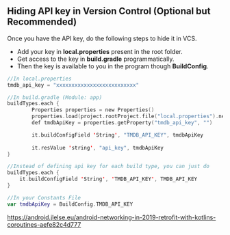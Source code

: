 ## Hiding API key in Version Control (Optional but Recommended)

Once you have the API key, do the following steps to hide it in VCS.

- Add your key in **local.properties** present in the root folder.
- Get access to the key in **build.gradle** programmatically.
- Then the key is available to you in the program though **BuildConfig**.



```kotlin
//In local.properties
tmdb_api_key = "xxxxxxxxxxxxxxxxxxxxxxxxxx"

//In build.gradle (Module: app)
buildTypes.each {
        Properties properties = new Properties()
        properties.load(project.rootProject.file("local.properties").newDataInputStream())
        def tmdbApiKey = properties.getProperty("tmdb_api_key", "")

        it.buildConfigField 'String', "TMDB_API_KEY", tmdbApiKey
        
        it.resValue 'string', "api_key", tmdbApiKey
}

//Instead of defining api key for each build type, you can just do 
buildTypes.each {
	it.buildConfigField 'String', 'TMDB_API_KEY', TMDB_API_KEY
}

//In your Constants File
var tmdbApiKey = BuildConfig.TMDB_API_KEY
```

https://android.jlelse.eu/android-networking-in-2019-retrofit-with-kotlins-coroutines-aefe82c4d777